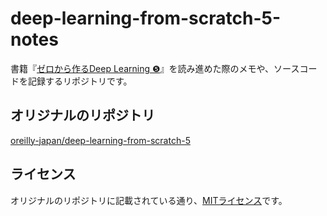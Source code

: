 # deep-learning-from-scratch-5-notes

書籍『[ゼロから作るDeep Learning ❺](https://www.amazon.co.jp/dp/4814400594/)』を読み進めた際のメモや、ソースコードを記録するリポジトリです。

## オリジナルのリポジトリ
[oreilly-japan/deep-learning-from-scratch-5](https://github.com/oreilly-japan/deep-learning-from-scratch-5)

## ライセンス
オリジナルのリポジトリに記載されている通り、[MITライセンス](http://www.opensource.org/licenses/MIT)です。
